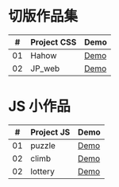 # 切版作品集

| #   | Project CSS | Demo                                                           |
| --- | ----------- | -------------------------------------------------------------- |
| 01  | Hahow       | <a href="https://flybearr.github.io/portfolio/Hahow">Demo</a>  |
| 02  | JP_web      | <a href="https://flybearr.github.io/portfolio/JP_web">Demo</a> |

# JS 小作品

| #   | Project JS | Demo                                                            |
| --- | ---------- | --------------------------------------------------------------- |
| 01  | puzzle     | <a href="https://flybearr.github.io/portfolio/puzzle">Demo</a>  |
| 02  | climb      | <a href="https://flybearr.github.io/portfolio/climb">Demo</a>   |
| 02  | lottery    | <a href="https://flybearr.github.io/portfolio/lottery">Demo</a> |
